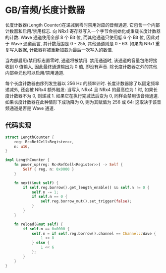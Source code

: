 # GB/音频/长度计数器

长度计数器(Length Counter)在递减到零时禁用对应的音频通道. 它包含一个内部计数器和启用/禁用标志. 向 NRx1 寄存器写入一个字节会初始化或重载长度计数器的计数. Wave 通道使用全部 8 个 Bit 位, 而其他通道只使用低 6 个 Bit 位, 因此对于 Wave 通道而言, 其计数范围是 0 - 255, 其他通道则是 0 - 63. 如果向 NRx1 重复写入数据, 计数器将被重新加载为最后一次写入的数值.

当内部启用/禁用标志置零时, 通道将被禁用. 禁用通道时, 该通道的音量包络将接收到 0 值输入, 因此最终通道输出为 0 值, 即没有声音. 除长度计数器之外的其他内部单元也可以启用/禁用通道.

每个长度计数器由序列发生器以 256 Hz 的频率计时. 长度计数器除了以固定频率递减外, 还会被 NRx4 额外触发: 当写入 NRx4 且 NRx4 的最高位为 1 时, 如果长度计数器不为 0, 则递减 1. 如果它在执行完减法后变为 0, 同样会禁用该音频通道. 如果长度计数器在此种情形下成功降为 0, 则为其赋值为 256 或 64: 这取决于该音频通道是否是 Wave 通道.

## 代码实现

```rs
struct LengthCounter {
    reg: Rc<RefCell<Register>>,
    n: u16,
}

impl LengthCounter {
    fn power_up(reg: Rc<RefCell<Register>>) -> Self {
        Self { reg, n: 0x0000 }
    }

    fn next(&mut self) {
        if self.reg.borrow().get_length_enable() && self.n != 0 {
            self.n -= 1;
            if self.n == 0 {
                self.reg.borrow_mut().set_trigger(false);
            }
        }
    }

    fn reload(&mut self) {
        if self.n == 0x0000 {
            self.n = if self.reg.borrow().channel == Channel::Wave {
                1 << 8
            } else {
                1 << 6
            };
        }
    }
}
```
